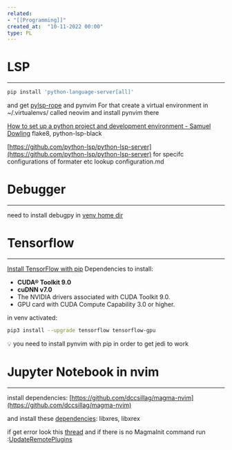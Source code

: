 ```yaml
---
related:
- "[[Programming]]"
created_at:  "10-11-2022 00:00"
type: PL
---
```

# LSP
---
```bash
pip install 'python-language-server[all]'
```
and get [pylsp-rope](https://github.com/python-rope/pylsp-rope) and pynvim
For that create a virtual environment in ~/.virtualenvs/ called neovim and install pynvim there

[How to set up a python project and development environment - Samuel Dowling](https://www.samueldowling.com/2020/06/08/how-to-set-up-a-python-project-and-development-environment/)
flake8, python-lsp-black

[https://github.com/python-lsp/python-lsp-server](https://github.com/python-lsp/python-lsp-server)
for specifc configurations of formater etc lookup configuration.md

# Debugger
---
need to install debugpy in [venv home dir](https://github.com/mfussenegger/nvim-dap-python#debugpy)

# Tensorflow
---
[Install TensorFlow with pip](https://www.tensorflow.org/install/pip)
Dependencies to install:
- **CUDA® Toolkit 9.0**
- **cuDNN v7.0**
- The NVIDIA drivers associated with CUDA Toolkit 9.0.
- GPU card with CUDA Compute Capability 3.0 or higher.

in venv activated:
```bash
pip3 install --upgrade tensorflow tensorflow-gpu
```

💡 you need to install pynvim with pip in order to get jedi to work

# Jupyter Notebook in nvim
---
install dependencies:
[https://github.com/dccsillag/magma-nvim](https://github.com/dccsillag/magma-nvim)

and install these [dependencies](https://github.com/seebye/ueberzug#dependencies): libxres, libxrex

if get error look this [thread](https://stackoverflow.com/questions/69759351/error-jupyter-client-kernelspec-nosuchkernel-no-such-kernel-named-python3-occu)
and if there is no MagmaInit command run :[UpdateRemotePlugins](https://github.com/dccsillag/magma-nvim/issues/32)
